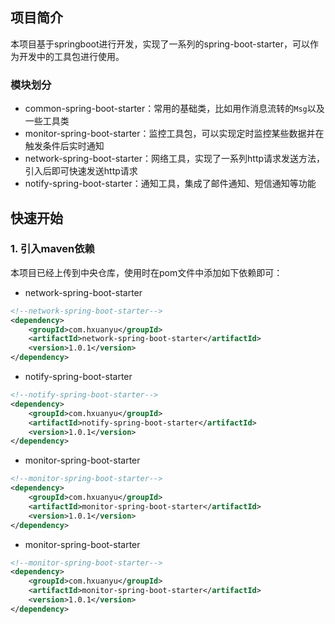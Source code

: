 ## 项目简介

本项目基于springboot进行开发，实现了一系列的spring-boot-starter，可以作为开发中的工具包进行使用。



### 模块划分

- common-spring-boot-starter：常用的基础类，比如用作消息流转的`Msg`以及一些工具类
- monitor-spring-boot-starter：监控工具包，可以实现定时监控某些数据并在触发条件后实时通知
- network-spring-boot-starter：网络工具，实现了一系列http请求发送方法，引入后即可快速发送http请求
- notify-spring-boot-starter：通知工具，集成了邮件通知、短信通知等功能



## 快速开始

### 1. 引入maven依赖

本项目已经上传到中央仓库，使用时在pom文件中添加如下依赖即可：

- network-spring-boot-starter

```xml
<!--network-spring-boot-starter-->
<dependency>
    <groupId>com.hxuanyu</groupId>
    <artifactId>network-spring-boot-starter</artifactId>
    <version>1.0.1</version>
</dependency>
```

- notify-spring-boot-starter

```xml
<!--notify-spring-boot-starter-->
<dependency>
    <groupId>com.hxuanyu</groupId>
    <artifactId>notify-spring-boot-starter</artifactId>
    <version>1.0.1</version>
</dependency>
```

- monitor-spring-boot-starter

```xml
<!--monitor-spring-boot-starter-->
<dependency>
    <groupId>com.hxuanyu</groupId>
    <artifactId>monitor-spring-boot-starter</artifactId>
    <version>1.0.1</version>
</dependency>
```

- monitor-spring-boot-starter

```xml
<!--monitor-spring-boot-starter-->
<dependency>
    <groupId>com.hxuanyu</groupId>
    <artifactId>monitor-spring-boot-starter</artifactId>
    <version>1.0.1</version>
</dependency>
```